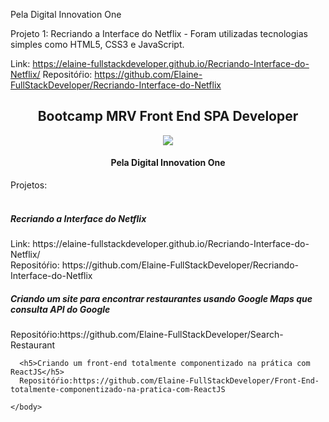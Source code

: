  

Pela Digital Innovation One

Projeto 1: Recriando a Interface do Netflix - Foram utilizadas tecnologias simples como HTML5, CSS3 e JavaScript.
  
Link: https://elaine-fullstackdeveloper.github.io/Recriando-Interface-do-Netflix/
Repositóŕio: https://github.com/Elaine-FullStackDeveloper/Recriando-Interface-do-Netflix

<!DOCTYPE html>
<html lang="pt-br">
    <body>
      <center>
       <h2>Bootcamp MRV Front End SPA Developer</h2>
        <a><img src=”https://hermes.digitalinnovation.one/tracks/2ec58739-7126-48e3-8be3-4a552d7819a9.png”></a>
       <h4>Pela Digital Innovation One</h4>
     </center>
     <p>Projetos:<br/><br/>
       <h5>Recriando a Interface do Netflix</h5>
         Link: https://elaine-fullstackdeveloper.github.io/Recriando-Interface-do-Netflix/<br/>
         Repositóŕio: https://github.com/Elaine-FullStackDeveloper/Recriando-Interface-do-Netflix<br/>
      <h5>Criando um site para encontrar restaurantes usando Google Maps que consulta API do Google</h5>
       Repositóŕio:https://github.com/Elaine-FullStackDeveloper/Search-Restaurant
      
      <h5>Criando um front-end totalmente componentizado na prática com ReactJS</h5>
      Repositóŕio:https://github.com/Elaine-FullStackDeveloper/Front-End-totalmente-componentizado-na-pratica-com-ReactJS
                           
    </body>
</html>
